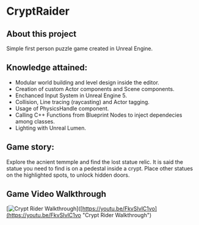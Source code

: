 # CryptRaider
## About this project
Simple first person puzzle game created in Unreal Engine.
## Knowledge attained:
- Modular world building and level design inside the editor.
- Creation of custom Actor components and Scene components.
- Enchanced Input System in Unreal Engine 5.
- Collision, Line tracing (raycasting) and Actor tagging.
- Usage of PhysicsHandle component.
- Calling C++ Functions from Blueprint Nodes to inject dependecies among classes.
- Lighting with Unreal Lumen.
## Game story:
Explore the acnient temmple and find the lost statue relic. It is said the statue you need to find is on a pedestal inside a crypt. Place other statues on the highlighted spots, to unlock hidden doors.
## Game Video Walkthrough
[![Crypt Rider Walkthrough](http://img.youtube.com/vi/FkvSIvlC1vo/0.jpg)]([https://youtu.be/FkvSIvlC1vo](https://youtu.be/FkvSIvlC1vo "Crypt Rider Walkthrough")
